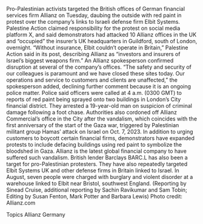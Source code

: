 Pro-Palestinian activists targeted the British offices of German financial services firm Allianz on Tuesday, daubing the outside with red paint in protest over the company’s links to Israeli defense firm Elbit Systems.
Palestine Action claimed responsibility for the protest on social media platform X, and said demonstrators had attacked 10 Allianz offices in the UK and “occupied” the insurer’s UK headquarters in Guildford, south of London, overnight.
“Without insurance, Elbit couldn’t operate in Britain,” Palestine Action said in its post, describing Allianz as “investors and insurers of Israel’s biggest weapons firm.”
An Allianz spokesperson confirmed disruption at several of the company’s offices.
“The safety and security of our colleagues is paramount and we have closed these sites today. Our operations and service to customers and clients are unaffected,” the spokesperson added, declining further comment because it is an ongoing police matter.
Police said officers were called at 4 a.m. (0300 GMT) to reports of red paint being sprayed onto two buildings in London’s City financial district. They arrested a 19-year-old man on suspicion of criminal damage following a foot chase.
Authorities also cordoned off Allianz Commercial’s office in the City after the vandalism, which coincides with the first anniversary of the start of the Gaza war, triggered by Palestinian militant group Hamas’ attack on Israel on Oct. 7, 2023.
In addition to urging customers to boycott certain financial firms, demonstrators have expanded protests to include defacing buildings using red paint to symbolize the bloodshed in Gaza.
Allianz is the latest global financial company to have suffered such vandalism. British lender Barclays BARC.L has also been a target for pro-Palestinian protesters.
They have also repeatedly targeted Elbit Systems UK and other defense firms in Britain linked to Israel. In August, seven people were charged with burglary and violent disorder at a warehouse linked to Elbit near Bristol, southwest England.
(Reporting by Sinead Cruise, additional reporting by Sachin Ravikumar and Sam Tobin; Editing by Susan Fenton, Mark Potter and Barbara Lewis)
Photo credit: Allianz.com

Topics
Allianz
Germany
